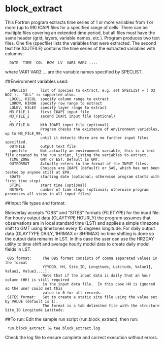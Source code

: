 block_extract
========

This Fortran program extracts time series of 1 or more variables from 1 or more (up to 99) IOAPI files for a specified range of cells. There can be multiple files covering an extended time period, but all files must have the same header (grid, layers, variable names, etc.).  Program produces two text files. One file (specfile) lists the variables that were extracted.  The second text file (OUTFILE) contains the time series of the extracted variables with columns: 
```
  DATE  TIME  COL  ROW  LV  VAR1 VAR2 .... 
```
where VAR1 VAR2 ... are the variable names specified by SPECLIST.

##Environment variables used:

```
  SPECLIST      list of species to extract, e.g. set SPECLIST = ( O3 NO2 ).  "ALL" is supported also.
  LOCOL, HICOL  specify column range to extract
  LOROW, HIROW  specify row range to extract
  LOLEV, HILEV  specify layer range to extract
  M3_FILE_1     first IOAPI input file
  M3_FILE_2     second IOAPI input file (optional)
  . . .
  M3_FILE_N     Nth IOAPI input file (optional). 
                Program checks the existence of environment variables, up to M3_FILE_99, 
                until it detects there are no further input files specified.
  OUTFILE       output text file
  specfile      Not actually an environment variable, this is a text file created by the run script, listing the variables to extract.
  TIME_ZONE     GMT or EST. Default is GMT.
  OUTFORMAT     Actually refers to the format of the INPUT files. 
                Choices are IOAPI (default) or SAS, which has not been tested by anyone still at EPA.
  SDATE         starting date (optional; otherwise program starts with first time step)
  STIME         start time (optional)
  NSTEPS        number of time steps (optional; otherwise program processes all steps in all input files)
```

##Input file types and format:

Bldoverlay accepts "OBS" and "SITES" formats (FILETYPE) for the input file. For hourly output data (OLAYTYPE HOURLY) the program assumes that observations are in local standard time (LST) and applies a simple timezone shift to GMT using timezones every 15 degrees longitude.  For daily output data (OLAYTYPE DAILY, 1HRMAX or 8HRMAX) no time shifting is done so the output data remains in LST.  In this case the user can use the HR2DAY utility to time shift and average hourly model data to create daily model fields in LST.

```
 OBS format:     The OBS format consists of comma separated values in the format 
                 YYYDDD, HH, Site_ID, Longitude, Latitude, Value1[, Value2, Value3,...]. 
                 Note that if the input data is daily that an hour column (HH) is still required 
                 in the input data file.  In this case HH is ignored so the user could set this 
                 value to 0 for all records.
 SITES format:   Set to create a static site file using the value set by VALUE (default is 1). 
                 The format is a tab delimited file with the structure Site_ID Longitude Latitude.
```

##To run:
Edit the sample run script (run.block_extract), then run:
```
 run.block_extract |& tee block_extract.log
```
Check the log file to ensure complete and correct execution without errors.
